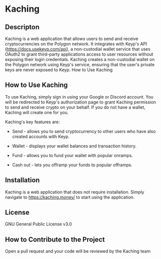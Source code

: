 # Kaching

## Descripton

Kaching is a web application that allows users to send and receive cryptocurrencies on the Polygon network. It integrates with Keyp's API (https://docs.usekeyp.com/api), a non-custodial wallet service that uses OAuth2 to grant third-party applications access to user resources without exposing their login credentials. Kaching creates a non-custodial wallet on the Polygon network using Keyp's service, ensuring that the user's private keys are never exposed to Keyp.
How to Use Kaching

## How to Use Kaching

To use Kaching, simply sign in using your Google or Discord account. You will be redirected to Keyp's authorization page to grant Kaching permission to send and receive crypto on your behalf. If you do not have a wallet, Kaching will create one for you.

Kaching's key features are:

- Send - allows you to send cryptocurrency to other users who have also created accounts with Keyp.

- Wallet - displays your wallet balances and transaction history.

- Fund - allows you to fund your wallet with popular onramps.

- Cash out - lets you offramp your funds to popular offramps.

## Installation

Kaching is a web application that does not require installation. Simply navigate to https://kaching.money/ to start using the application.

## License

GNU General Public License v3.0

## How to Contribute to the Project

Open a pull request and your code will be reviewed by the Kaching team
